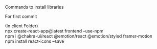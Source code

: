 Commands to install libraries

For first commit

(In client Folder) </br>
npx create-react-app@latest frontend –use-npm </br>
npm i @chakra-ui/react @emotion/react @emotion/styled framer-motion </br>
npm install react-icons –save
